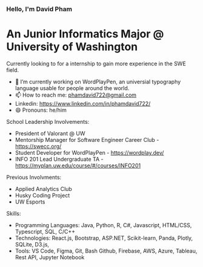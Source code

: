 ### Hello, I'm David Pham
# An Junior Informatics Major @ University of Washington
Currently looking to for a internship to gain more experience in the SWE field.

- 🔭 I’m currently working on WordPlayPen, an universial typography language usable for people around the world. 
- 📫 How to reach me: phamdavid722@gmail.com
- Linkedin: https://www.linkedin.com/in/phamdavid722/
- 😄 Pronouns: he/him

School Leadership Involvements: 
- President of Valorant @ UW
- Mentorship Manager for Software Engineer Career Club - https://swecc.org/
- Student Developer for WordPlayPen - https://wordplay.dev/
- INFO 201 Lead Undergraduate TA - https://myplan.uw.edu/course/#/courses/INFO201

Previous Involvments:
- Applied Analytics Club
- Husky Coding Project
- UW Esports

Skills:
- Programming Languages: Java, Python, R, C#, Javascript, HTML/CSS, Typescript, SQL, C/C++
- Technologies: React.js, Bootstrap,  ASP.NET, Scikit-learn, Panda, Plotly, SQLite, D3.js,  
- Tools: VS Code, Figma, Git, Bash Github, Firebase, AWS, Azure, Tableau, Rest API, Jupyter Notebook
